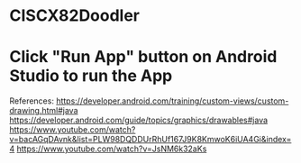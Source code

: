 # CISCX82Doodler
# Click "Run App" button on Android Studio to run the App
References:
  https://developer.android.com/training/custom-views/custom-drawing.html#java
  https://developer.android.com/guide/topics/graphics/drawables#java
  https://www.youtube.com/watch?v=bacAGqDAvnk&list=PLW98DQDDUrRhUf167J9K8KmwoK6iUA4Gi&index=4
  https://www.youtube.com/watch?v=JsNM6k32aKs
